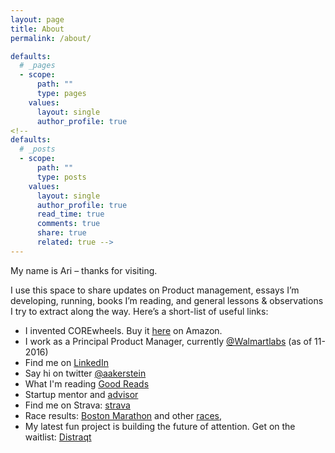 ```yaml
---
layout: page
title: About
permalink: /about/

defaults:
  # _pages
  - scope:
      path: ""
      type: pages
    values:
      layout: single
      author_profile: true
<!-- 
defaults:
  # _posts
  - scope:
      path: ""
      type: posts
    values:
      layout: single
      author_profile: true
      read_time: true
      comments: true
      share: true
      related: true -->
---
```


My name is Ari &#8211; thanks for visiting.

<!-- ![Ari headshot]({{ site.url }}/images/arihead.jpg) -->

I use this space to share updates on Product management, essays I&#8217;m developing, running, books I’m reading, and general lessons & observations I try to extract along the way. Here’s a short-list of useful links:

  * I invented COREwheels. Buy it [here](https://www.amazon.com/SKLZ-Wheels-Dynamic-Strength-Trainer/dp/B00C81JUS2) on Amazon.
  * I work as a Principal Product Manager, currently [@Walmartlabs](https://www.walmart.com/) (as of 11-2016)
  * Find me on [LinkedIn](https://www.linkedin.com/in/ariakerstein)
  * Say hi on twitter <a href="https://twitter.com/aakerstein" target="_blank">@aakerstein</a>
  * What I'm reading [Good Reads](https://www.goodreads.com/user/show/59584576-ari-akerstein)
  * Startup mentor and [advisor](http://www.about.greatnonprofits.org/advisory-board)
  * Find me on Strava: [strava](https://www.strava.com/athletes/6974948)
  * Race results: <a href="http://registration.baa.org/cfm_Archive/iframe_ArchiveSearch.cfm?mode=results&RequestTimeout=600&snap=66622361&" target="_blank">Boston Marathon</a> and other [races](https://www.runraceresults.com/Secure/RaceResults.cfm?ID=RCLF2016),
  * My latest fun project is building the future of attention. Get on the waitlist: [Distraqt](http://directedattention.com/)
